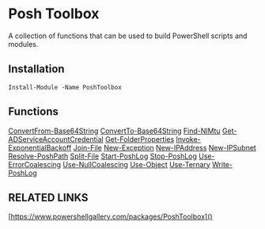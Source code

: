 # Posh Toolbox
A collection of functions that can be used to build PowerShell scripts and modules.

## Installation
```
Install-Module -Name PoshToolbox
```

## Functions
[ConvertFrom-Base64String](docs/ConvertFrom-Base64String.md)
[ConvertTo-Base64String](docs/ConvertTo-Base64String.md)
[Find-NlMtu](docs/Find-NlMtu.md)
[Get-ADServiceAccountCredential](docs/Get-ADServiceAccountCredential.md)
[Get-FolderProperties](docs/Get-FolderProperties.md)
[Invoke-ExponentialBackoff](docs/Invoke-ExponentialBackoff.md)
[Join-File](docs/Join-File.md)
[New-Exception](docs/New-Exception.md)
[New-IPAddress](docs/New-IPAddress.md)
[New-IPSubnet](docs/New-IPSubnet.md)
[Resolve-PoshPath](docs/Resolve-PoshPath.md)
[Split-File](docs/Split-File.md)
[Start-PoshLog](docs/Start-PoshLog.md)
[Stop-PoshLog](docs/Stop-PoshLog.md)
[Use-ErrorCoalescing](docs/Use-ErrorCoalescing.md)
[Use-NullCoalescing](docs/Use-NullCoalescing.md)
[Use-Object](docs/Use-Object.md)
[Use-Ternary](docs/Use-Ternary.md)
[Write-PoshLog](docs/Write-PoshLog.md)

## RELATED LINKS

[https://www.powershellgallery.com/packages/PoshToolbox]()
